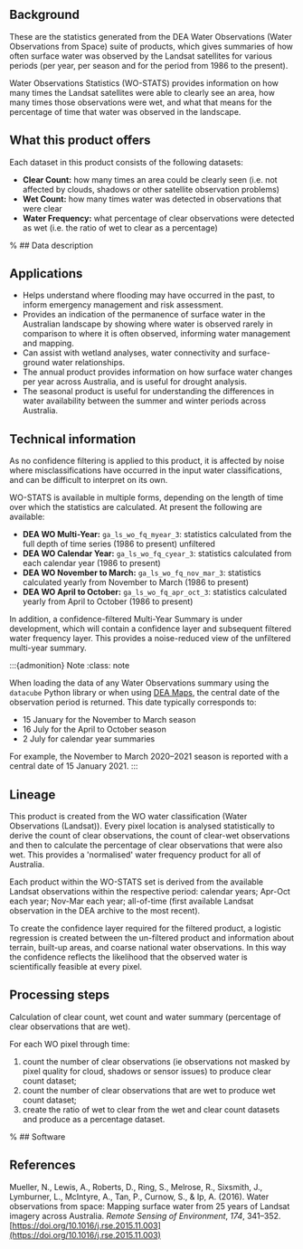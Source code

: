 ## Background

These are the statistics generated from the DEA Water Observations (Water Observations from Space) suite of products, which gives summaries of how often surface water was observed by the Landsat satellites for various periods (per year, per season and for the period from 1986 to the present).

Water Observations Statistics (WO-STATS) provides information on how many times the Landsat satellites were able to clearly see an area, how many times those observations were wet, and what that means for the percentage of time that water was observed in the landscape.

## What this product offers

Each dataset in this product consists of the following datasets:
* **Clear Count:** how many times an area could be clearly seen (i.e. not affected by clouds, shadows or other satellite observation problems)
* **Wet Count:** how many times water was detected in observations that were clear
* **Water Frequency:** what percentage of clear observations were detected as wet (i.e. the ratio of wet to clear as a percentage)

% ## Data description

## Applications

* Helps understand where flooding may have occurred in the past, to inform emergency management and risk assessment.
* Provides an indication of the permanence of surface water in the Australian landscape by showing where water is observed rarely in comparison to where it is often observed, informing water management and mapping.
* Can assist with wetland analyses, water connectivity and surface-ground water relationships.
* The annual product provides information on how surface water changes per year across Australia, and is useful for drought analysis.
* The seasonal product is useful for understanding the differences in water availability between the summer and winter periods across Australia.

## Technical information

As no confidence filtering is applied to this product, it is affected by noise where misclassifications have occurred in the input water classifications, and can be difficult to interpret on its own. 

WO-STATS is available in multiple forms, depending on the length of time over which the statistics are calculated. At present the following are available:
* **DEA WO Multi-Year:** `ga_ls_wo_fq_myear_3`: statistics calculated from the full depth of time series (1986 to present) unfiltered
* **DEA WO Calendar Year:** `ga_ls_wo_fq_cyear_3`: statistics calculated from each calendar year (1986 to present)
* **DEA WO November to March:** `ga_ls_wo_fq_nov_mar_3`: statistics calculated yearly from November to March (1986 to present)
* **DEA WO April to October:** `ga_ls_wo_fq_apr_oct_3`: statistics calculated yearly from April to October (1986 to present)

In addition, a confidence-filtered Multi-Year Summary is under development, which will contain a confidence layer and subsequent filtered water frequency layer. This provides a noise-reduced view of the unfiltered multi-year summary.

:::{admonition} Note
:class: note

When loading the data of any Water Observations summary using the `datacube` Python library or when using [DEA Maps](https://maps.dea.ga.gov.au/), the central date of the observation period is returned. This date typically corresponds to:

* 15 January for the November to March season
* 16 July for the April to October season
* 2 July for calendar year summaries

For example, the November to March 2020–2021 season is reported with a central date of 15 January 2021.
:::

## Lineage

This product is created from the WO water classification (Water Observations (Landsat)). Every pixel location is analysed statistically to derive the count of clear observations, the count of clear-wet observations and then to calculate the percentage of clear observations that were also wet. This provides a 'normalised' water frequency product for all of Australia.

Each product within the WO-STATS set is derived from the available Landsat observations within the respective period: calendar years; Apr-Oct each year; Nov-Mar each year; all-of-time (first available Landsat observation in the DEA archive to the most recent).

To create the confidence layer required for the filtered product, a logistic regression is created between the un-filtered product and information about terrain, built-up areas, and coarse national water observations. In this way the confidence reflects the likelihood that the observed water is scientifically feasible at every pixel.

## Processing steps

Calculation of clear count, wet count and water summary (percentage of clear observations that are wet).

For each WO pixel through time:

<div class="processing-steps"></div>

1. count the number of clear observations (ie observations not masked by pixel quality for cloud, shadows or sensor issues) to produce clear count dataset;
1. count the number of clear observations that are wet to produce wet count dataset;
1. create the ratio of wet to clear from the wet and clear count datasets and produce as a percentage dataset.

% ## Software

## References

Mueller, N., Lewis, A., Roberts, D., Ring, S., Melrose, R., Sixsmith, J., Lymburner, L., McIntyre, A., Tan, P., Curnow, S., & Ip, A. (2016). Water observations from space: Mapping surface water from 25 years of Landsat imagery across Australia. *Remote Sensing of Environment*, *174*, 341–352. [https://doi.org/10.1016/j.rse.2015.11.003](https://doi.org/10.1016/j.rse.2015.11.003)

